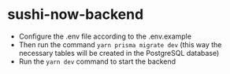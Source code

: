 # sushi-now-backend
- Configure the .env file according to the .env.example
- Then run the command `yarn prisma migrate dev` (this way the necessary tables will be created in the PostgreSQL database)
- Run the `yarn dev` command to start the backend
